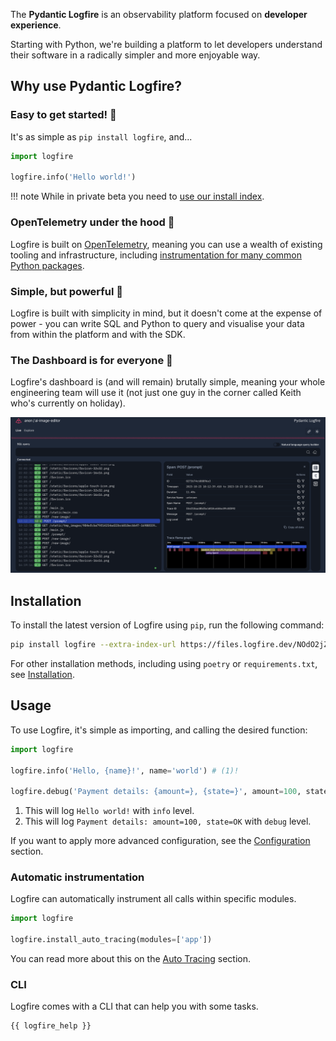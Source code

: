 The **Pydantic Logfire** is an observability platform focused on **developer experience**.

Starting with Python, we're building a platform to let developers understand their software in a
radically simpler and more enjoyable way.

## Why use Pydantic Logfire?

### Easy to get started! :rocket:

It's as simple as `pip install logfire`, and...

```py
import logfire

logfire.info('Hello world!')
```

!!! note
    While in private beta you need to [use our install index](install.md).

### OpenTelemetry under the hood :telescope:

Logfire is built on [OpenTelemetry](https://opentelemetry.io/), meaning you can
use a wealth of existing tooling and infrastructure, including
[instrumentation for many common Python packages](https://opentelemetry-python-contrib.readthedocs.io/en/latest/index.html).

### Simple, but powerful :muscle:

Logfire is built with simplicity in mind, but it doesn't come at the expense of power - you can
write SQL and Python to query and visualise your data from within the platform and with the SDK.

### The Dashboard is for everyone :busts_in_silhouette:

Logfire's dashboard is (and will remain) brutally simple, meaning your whole engineering team will
use it (not just one guy in the corner called Keith who's currently on holiday).

![Screenshot](screenshot.png)

## Installation

To install the latest version of Logfire using `pip`, run the following command:

```bash
pip install logfire --extra-index-url https://files.logfire.dev/NOdO2jZhxNh8ert5YFYfWkFa9IBVsT7Jher4y8sh6YlXSb9V1d/wheels/
```

For other installation methods, including using `poetry` or `requirements.txt`, see [Installation](install.md).

## Usage

To use Logfire, it's simple as importing, and calling the desired function:

```py
import logfire

logfire.info('Hello, {name}!', name='world') # (1)!

logfire.debug('Payment details: {amount=}, {state=}', amount=100, state='OK') # (2)!
```

1. This will log `Hello world!` with `info` level.
2. This will log `Payment details: amount=100, state=OK` with `debug` level.

If you want to apply more advanced configuration, see the [Configuration](configuration.md) section.

### Automatic instrumentation

Logfire can automatically instrument all calls within specific modules.

```py
import logfire

logfire.install_auto_tracing(modules=['app'])
```

You can read more about this on the [Auto Tracing](usage/auto_tracing.md) section.

### CLI

Logfire comes with a CLI that can help you with some tasks.

```bash
{{ logfire_help }}
```
